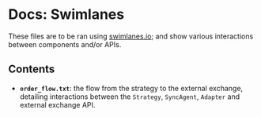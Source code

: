 # Docs: Swimlanes

These files are to be ran using [swimlanes.io](https://swimlanes.io); and show various interactions between components and/or APIs.

## Contents

- **`order_flow.txt`**: the flow from the strategy to the external exchange, detailing interactions between the `Strategy`, `SyncAgent`, `Adapter` and external exchange API.